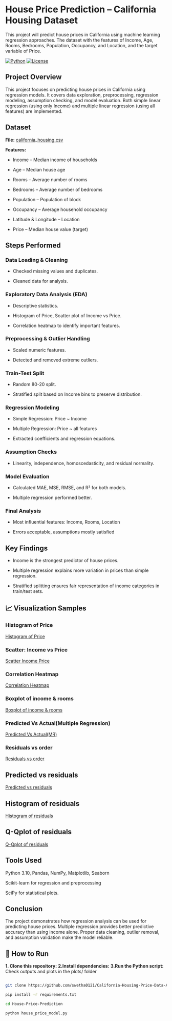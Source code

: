 # House Price Prediction – California Housing Dataset
This project will predict house prices in California using machine learning regression approaches. The dataset with the features of Income, Age, Rooms, Bedrooms, Population, Occupancy, and Location, and the target variable of Price.

[![Python](https://img.shields.io/badge/Python-3.10-blue)](https://www.python.org/)
[![License](https://img.shields.io/badge/License-MIT-green)](LICENSE)
## Project Overview

This project focuses on predicting house prices in California using regression models. It covers data exploration, preprocessing, regression modeling, assumption checking, and model evaluation. Both simple linear regression (using only Income) and multiple linear regression (using all features) are implemented.

## Dataset

**File:** <a href= "https://github.com/swetha0121/California-Housing-Price-Data-Analysis/blob/main/california_housing.csv">california_housing.csv</a>

**Features:**

- Income – Median income of households

- Age – Median house age

- Rooms – Average number of rooms

- Bedrooms – Average number of bedrooms

- Population – Population of block

- Occupancy – Average household occupancy

- Latitude & Longitude – Location

- Price – Median house value (target)

## Steps Performed

### Data Loading & Cleaning

- Checked missing values and duplicates.

- Cleaned data for analysis.

### Exploratory Data Analysis (EDA)

- Descriptive statistics.

- Histogram of Price, Scatter plot of Income vs Price.

- Correlation heatmap to identify important features.

### Preprocessing & Outlier Handling

- Scaled numeric features.

- Detected and removed extreme outliers.

### Train-Test Split

- Random 80-20 split.

- Stratified split based on Income bins to preserve distribution.

### Regression Modeling

- Simple Regression: Price ~ Income

- Multiple Regression: Price ~ all features

- Extracted coefficients and regression equations.

### Assumption Checks

- Linearity, independence, homoscedasticity, and residual normality.

### Model Evaluation

- Calculated MAE, MSE, RMSE, and R² for both models.

- Multiple regression performed better.

### Final Analysis

- Most influential features: Income, Rooms, Location

- Errors acceptable, assumptions mostly satisfied

## Key Findings

- Income is the strongest predictor of house prices.

- Multiple regression explains more variation in prices than simple regression.

- Stratified splitting ensures fair representation of income categories in train/test sets.


## 📈 Visualization Samples

### Histogram of Price
<a href= "Plots/Histogram of price.png">Histogram of Price</a>


### Scatter: Income vs Price
<a href= "Plots/Scatterplot of income vs price.png">Scatter Income Price</a>

### Correlation Heatmap
<a href= "Plots/Correlation heatmap.png">Correlation Heatmap</a>

### Boxplot of income & rooms
<a href= "Plots/Boxplot of income & rooms.png">Boxplot of income & rooms</a>

### Predicted Vs Actual(Multiple Regression)
<a href= "Plots/Predicted Vs Actual(MR).png">Predicted Vs Actual(MR)</a>

### Residuals vs order
<a href= "Plots/Residuals vs order.png">Residuals vs order</a>

## Predicted vs residuals
<a href= "Plots/Predicted vs residuals.png">Predicted vs residuals</a>

## Histogram of residuals
<a href= "Plots/Histogram of residuals.png">Histogram of residuals</a>

## Q-Qplot of residuals
<a href= "[Plots/Predicted Vs Actual(MR).png](https://github.com/swetha0121/California-Housing-Price-Data-Analysis/blob/main/Plots/Q-Qplot%20of%20residuals.png?raw=true)">Q-Qplot of residuals</a>

## Tools Used

Python 3.10, Pandas, NumPy, Matplotlib, Seaborn

Scikit-learn for regression and preprocessing

SciPy for statistical plots.

## Conclusion

The project demonstrates how regression analysis can be used for predicting house prices. Multiple regression provides better predictive accuracy than using income alone. Proper data cleaning, outlier removal, and assumption validation make the model reliable.


## 📌 How to Run
**1. Clone this repository:**
**2.Install dependencies:**
**3.Run the Python script:**
Check outputs and plots in the plots/ folder
```bash

git clone https://github.com/swetha0121/California-Housing-Price-Data-Analysis.git my_project

pip install -r requirements.txt

cd House-Price-Prediction

python house_price_model.py



